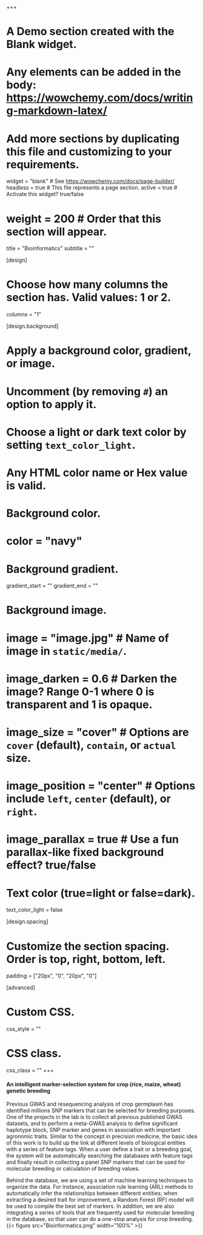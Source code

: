 +++
# A Demo section created with the Blank widget.
# Any elements can be added in the body: https://wowchemy.com/docs/writing-markdown-latex/
# Add more sections by duplicating this file and customizing to your requirements.

widget = "blank"  # See https://wowchemy.com/docs/page-builder/
headless = true  # This file represents a page section.
active = true  # Activate this widget? true/false
# weight = 200  # Order that this section will appear.

title = "Bioinformatics"
subtitle = ""

[design]
  # Choose how many columns the section has. Valid values: 1 or 2.
  columns = "1"

[design.background]
  # Apply a background color, gradient, or image.
  #   Uncomment (by removing `#`) an option to apply it.
  #   Choose a light or dark text color by setting `text_color_light`.
  #   Any HTML color name or Hex value is valid.

  # Background color.
  # color = "navy"

  # Background gradient.
  gradient_start = ""
  gradient_end = ""

  # Background image.
  # image = "image.jpg"  # Name of image in `static/media/`.
  # image_darken = 0.6  # Darken the image? Range 0-1 where 0 is transparent and 1 is opaque.
  # image_size = "cover"  #  Options are `cover` (default), `contain`, or `actual` size.
  # image_position = "center"  # Options include `left`, `center` (default), or `right`.
  # image_parallax = true  # Use a fun parallax-like fixed background effect? true/false

  # Text color (true=light or false=dark).
  text_color_light = false

[design.spacing]
  # Customize the section spacing. Order is top, right, bottom, left.
  padding = ["20px", "0", "20px", "0"]

[advanced]
 # Custom CSS.
 css_style = ""

 # CSS class.
 css_class = ""
+++

#### An intelligent marker-selection system for crop (rice, maize, wheat) genetic breeding

   Previous GWAS and resequencing analysis of crop germplasm has identified millions SNP markers that can be selected for breeding purposes. One of the projects in the lab is to collect all previous published GWAS datasets, and to perform a meta-GWAS analysis to define significant haplotype block, SNP marker and genes in association with important agronomic traits. Similar to the concept in precision medicine, the basic idea of this work is to build up the link at different levels of biological entities with a series of feature tags. When a user define a trait or a breeding goal, the system will be automatically searching the databases with feature tags and finally result in collecting a panel SNP markers that can be used for molecular breeding or calculation of breeding values.


   Behind the database, we are using a set of machine learning techniques to organize the data. For instance, association rule learning (ARL) methods to automatically infer the relationships between different entities; when extracting a desired trait for improvement, a Random Forest (RF) model will be used to compile the best set of markers. In addition, we are also integrating a series of tools that are frequently used for molecular breeding in the database, so that user can do a one-stop analysis for crop breeding.
   {{< figure src="Bioinformatics.png" width="100%" >}}
